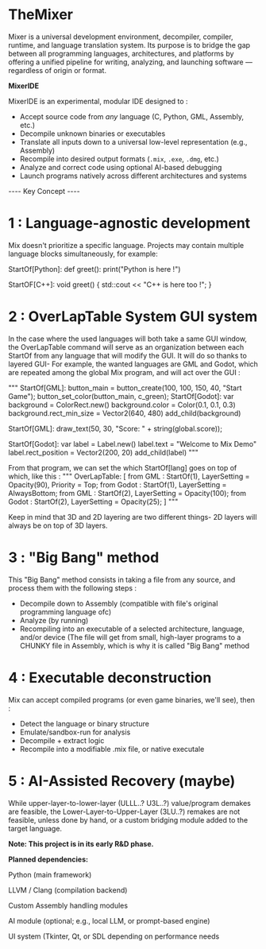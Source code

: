 # TheMixer
Mixer is a universal development environment, decompiler, compiler, runtime, and language translation system. Its purpose is to bridge the gap between all programming languages, architectures, and platforms by offering a unified pipeline for writing, analyzing, and launching software — regardless of origin or format.

**MixerIDE**

MixerIDE is an experimental, modular IDE designed to :

  - Accept source code from *any* language (C, Python, GML, Assembly, etc.)
  - Decompile unknown binaries or executables
  - Translate all inputs down to a universal low-level representation (e.g., Assembly)
  - Recompile into desired output formats (`.mix`, `.exe`, `.dmg`, etc.)
  - Analyze and correct code using optional AI-based debugging
  - Launch programs natively across different architectures and systems

---- Key Concept ----

# 1 : Language-agnostic development

Mix doesn't prioritize a specific language. Projects may contain multiple language blocks simultaneously, for example:

StartOf[Python]:
  def greet():
    print("Python is here !")

StartOF[C++]:
  void greet() {
    std::cout << "C++ is here too !";
  }

# 2 : OverLapTable System GUI system

In the case where the used languages will both take a same GUI window, the OverLapTable command will serve as an organization between each StartOf from any language that will modify the GUI. It will do so thanks to layered GUI-
For example, the wanted languages are GML and Godot, which are repeated among the global Mix program, and will act over the GUI :

"""
  StartOf[GML]:
    button_main = button_create(100, 100, 150, 40, "Start Game");
    button_set_color(button_main, c_green);
  StartOf[Godot]:
    var background = ColorRect.new()
    background.color = Color(0.1, 0.1, 0.3)
    background.rect_min_size = Vector2(640, 480)
    add_child(background)

  StartOf[GML]:
    draw_text(50, 30, "Score: " + string(global.score));

  StartOf[Godot]:
    var label = Label.new()
    label.text = "Welcome to Mix Demo"
    label.rect_position = Vector2(200, 20)
    add_child(label)
"""

From that program, we can set the which StartOf[lang] goes on top of which, like this :
"""
OverLapTable: [
  from GML : StartOf(1), LayerSetting = Opacity(90), Priority = Top;
  from Godot : StartOf(1), LayerSetting = AlwaysBottom;
  from GML : StartOf(2), LayerSetting = Opacity(100);
  from Godot : StartOf(2), LayerSetting = Opacity(25);
]
"""

Keep in mind that 3D and 2D layering are two different things- 2D layers will always be on top of 3D layers.

# 3 : "Big Bang" method

This "Big Bang" method consists in taking a file from any source, and process them with the following steps : 
  - Decompile down to Assembly (compatible with file's original programming language ofc)
  - Analyze (by running)
  - Recompiling into an executable of a selected architecture, language, and/or device
(The file will get from small, high-layer programs to a CHUNKY file in Assembly, which is why it is called "Big Bang" method
# 4 : Executable deconstruction

Mix can accept compiled programs (or even game binaries, we'll see), then :
  - Detect the language or binary structure
  - Emulate/sandbox-run for analysis
  - Decompile + extract logic
  - Recompile into a modifiable .mix file, or native executale

# 5 : AI-Assisted Recovery (maybe)

While upper-layer-to-lower-layer (ULLL..? U3L..?) value/program demakes are feasible, the Lower-Layer-to-Upper-Layer (3LU..?) remakes are not feasible, unless done by hand, or a custom bridging module added to the target language.


****Note: This project is in its early R&D phase.****

**Planned dependencies:**

Python (main framework)

LLVM / Clang (compilation backend)

Custom Assembly handling modules

AI module (optional; e.g., local LLM, or prompt-based engine)

UI system (Tkinter, Qt, or SDL depending on performance needs
